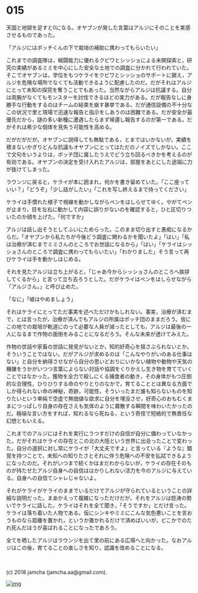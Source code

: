 # 015

天国と地獄を足すと0になる。オヤブンが発した言葉はアルジにそのことを実感させるものであった。  

「アルジにはボッチくんの下で栽培の補助に携わってもらいたい」  

これまでの調査隊は，戦闘能力に優れるクビワとシッショによる未開探索と，研究の実績があるミミを中心にした安全な土地での調査に分かれて行われていた。そこでオヤブンは，学位をもつケライをクビワとシッショのサポートに据え，アルジを危険な場所でなくても活動できるように配慮したのだ。だがそれはアルジにとって未知の探究を奪うことでもあった。当然ながらアルジは抗議する。自分は両腕がなくてもモンスターを討伐できるほどの実力がある。だが報告なしに身勝手な行動をするのはチームの結束を崩す暴挙である。だが通信設備の不十分なこの状況で里と現場で迅速な報告と指示をしあうのは困難である。だが安全が最優先だから，謎の多い新種に遭遇したらまず帰還し報告するのが第一である。だがそれは希少な個体を見失う可能性を高める。  

だがだがだが。オヤブンに説得しても無駄である，とまではいかないが，実績を積まないかぎりどんな抗議もオヤブンにとってはただのノイズでしかない。ここで文句をいうよりは，ボッチ団に属したうえでどう立ち回るべきかを考えるのが有効である。オヤブンの決定を受け入れたアルジは，部屋をあとにした途端に力が抜けてしまった。  

ラウンジに戻ると，ケライが本に囲まれ，何かを書き留めていた。「ここ座っていい？」「どうぞ」「少し話がしたい」「これを写し終えるまで待ってください」  

ケライは手慣れた様子で視線を動かしながらペンをはしらせてゆく。やがてペンが止まり，目を左右に動かして内容に誤りがないのを確認すると，ひと区切りついたのか顔を上げた。「何ですか」  

アルジは話し出そうとしてふいにためらった。このまま切り出すと愚痴になるからだ。「オヤブンから私たちが今後どう調査に関わるかを聞いたよ」「はい」「私は治療が済むまでミミさんのところでお世話になるから」「はい」「ケライはシッショさんのところで調査に携わってもらいたい」「わかりました」そう言って再びケライは手を動かしはじめる。  

それを見たアルジは立ち上がると，「じゃあ今からシッショさんのところへ挨拶してくるから」と言って立ち去ろうとした。だがケライはペンをはしらせながら「アルジさん。」と呼び止めた。  

「なに」「嘘はやめましょう」  

それはケライにとってただ事実を述べただけかもしれない。事実，治療が済むまで，とは言ったが，治療が済んでもアルジの所属はボッチ団のままだろう。仮にこの地での栽培が軌道にのって必要な人員が減ったとしても，アルジは最後の一人になるまで作物の面倒をみることになるだろう。そんな未来が透けてみえた。  

作物の世話や家畜の世話に発見がないとか，知的好奇心を揺さぶられないとか，そういうことではない。だがアルジが求めるのは「こんなやりがいのある仕事はない」と自分を納得させながら自分の思いどおりにいかない植物や動物や天気の機嫌をうかがいつつ言葉によらない対話や協調をくりかえし生き物を育てていくことではなかった。獲物を全力で殺しにくる捕食者の動き，その身体がもつ圧倒的な合理性，ひりひりする命のやりとりのなかで，育てることとは異なる方面でしか得られない命の神秘，奇跡，可能性，そういったまだ誰も知らないものを知りたいという単純で空虚で無価値な欲求に自分を埋没させ，好奇心のおもむくままにつっぱしり自身の存在さえも気体のように霧散する瞬間を味わいたかったのだ。極端な言い方をすれば，知れるなら死ねる，という奇怪で短絡的で無責任な幻想ともいえる。  

これまでのアルジにはそれを実行にうつすだけの自信が自分に備わっていなかった。だがそれはケライの存在とこの北の大陸という世界に出会ったことで変わった。自分の選択に対し常にケライが「大丈夫ですよ」と言っている『ような』錯覚を持つことで，未知への知りたさとそれに伴う危険への不安を払拭できるようになったのだ。それがいつまで続くかはまだわからないが，ケライの存在そのものが持たせたアルジ自身への自信ははかりしれない活力を今のアルジに与えている。自身への自信てシャレじゃないよ。  

それがケライがケライのままでいるだけでアルジが守られているということの詳細な説明だった。まあかえって複雑になっただけだが，それをアルジは怒涛の勢いでケライに話した。ケライはそれを全て聞き，「そうですか」とだけ言った。ケライは落ち着いた人物である。仮にシンキやミミにこんな気色悪いことを言おうものなら距離を置かれ，というか置かれるだけで済めばいいが，どこかでのたれ死んだほうが喜ばれることになったであろう。  

全てを晒したアルジはラウンジを出て里の前にある広場へと向かった。なおアルジはこの後，育てることの楽しさを知り，認識を改めることになる。  

<br>  
<br>  
(c) 2018 jamcha (jamcha.aa@gmail.com).  

[![img](http://i.creativecommons.org/l/by-nc-sa/4.0/88x31.png)](http://creativecommons.org/licenses/by-nc-sa/4.0/deed)